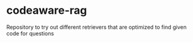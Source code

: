 # codeaware-rag
Repository to try out different retrievers that are optimized to find given code for questions
